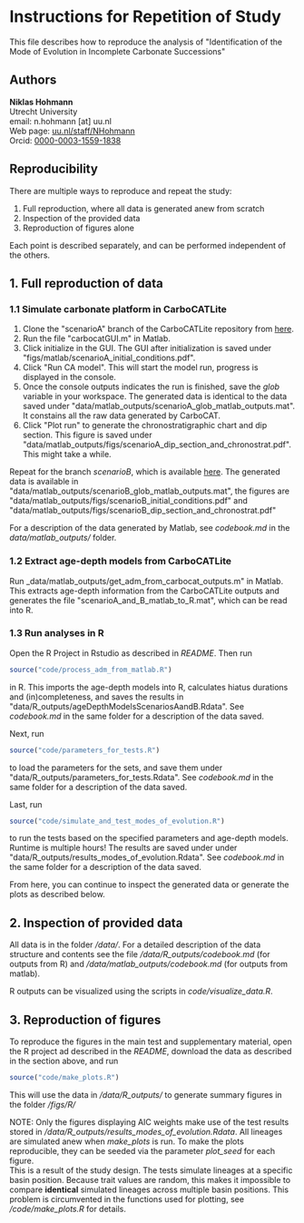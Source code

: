 # Instructions for Repetition of Study

This file describes how to reproduce the analysis of "Identification of the Mode of Evolution in Incomplete Carbonate Successions"

## Authors

__Niklas Hohmann__  
Utrecht University  
email: n.hohmann [at] uu.nl  
Web page: [uu.nl/staff/NHohmann](uu.nl/staff/NHohmann)  
Orcid: [0000-0003-1559-1838](https://orcid.org/0000-0003-1559-1838)

## Reproducibility

There are multiple ways to reproduce and repeat the study:

1. Full reproduction, where all data is generated anew from scratch
2. Inspection of the provided data
3. Reproduction of figures alone

Each point is described separately, and can be performed independent of the others.

## 1. Full reproduction of data

### 1.1 Simulate carbonate platform in CarboCATLite

1. Clone the "scenarioA" branch of the CarboCATLite repository from [here](https://github.com/MindTheGap-ERC/CarboCATLite/tree/scenarioA).
2. Run the file "carbocatGUI.m" in Matlab.
3. Click initialize in the GUI. The GUI after initialization is saved under "figs/matlab/scenarioA_initial_conditions.pdf".
4. Click "Run CA model". This will start the model run, progress is displayed in the console.
5. Once the console outputs indicates the run is finished, save the _glob_ variable in your workspace. The generated data is identical to the data saved under "data/matlab_outputs/scenarioA_glob_matlab_outputs.mat". It constains all the raw data generated by CarboCAT.
6. Click "Plot run" to generate the chronostratigraphic chart and dip section. This figure is saved under "data/matlab_outputs/figs/scenarioA_dip_section_and_chronostrat.pdf". This might take a while.

Repeat for the branch _scenarioB_, which is available [here](https://github.com/MindTheGap-ERC/CarboCATLite/tree/scenarioB). The generated data is available in "data/matlab_outputs/scenarioB_glob_matlab_outputs.mat", the figures are "data/matlab_outputs/figs/scenarioB_initial_conditions.pdf" and "data/matlab_outputs/figs/scenarioB_dip_section_and_chronostrat.pdf"

For a description of the data generated by Matlab, see _codebook.md_ in the _data/matlab_outputs/_ folder.

### 1.2 Extract age-depth models from CarboCATLite

Run _data/matlab_outputs/get_adm_from_carbocat_outputs.m" in Matlab. This extracts age-depth information from the CarboCATLite outputs and generates the file "scenarioA_and_B_matlab_to_R.mat", which can be read into R.

### 1.3 Run analyses in R

Open the R Project in Rstudio as described in _README_. Then run

```r
source("code/process_adm_from_matlab.R")
```

in R. This imports the age-depth models into R, calculates hiatus durations and (in)completeness, and saves the results in "data/R_outputs/ageDepthModelsScenariosAandB.Rdata". See _codebook.md_ in the same folder for a description of the data saved.

Next, run

```r
source("code/parameters_for_tests.R")
```

to load the parameters for the sets, and save them under "data/R_outputs/parameters_for_tests.Rdata". See _codebook.md_ in the same folder for a description of the data saved.

Last, run

```r
source("code/simulate_and_test_modes_of_evolution.R")
```

to run the tests based on the specified parameters and age-depth models. Runtime is multiple hours! The results are saved under under "data/R_outputs/results_modes_of_evolution.Rdata". See _codebook.md_ in the same folder for a description of the data saved.

From here, you can continue to inspect the generated data or generate the plots as described below.

## 2. Inspection of provided data

All data is in the folder _/data/_. For a detailed description of the data structure and contents see the file _/data/R_outputs/codebook.md_ (for outputs from R) and _/data/matlab_outputs/codebook.md_ (for outputs from matlab).

R outputs can be visualized using the scripts in _code/visualize_data.R_.

## 3. Reproduction of figures

To reproduce the figures in the main test and supplementary material, open the R project ad described in the _README_, download the data as described in the section above, and run

```r
source("code/make_plots.R")
```

This will use the data in _/data/R_outputs/_ to generate summary figures in the folder _/figs/R/_

NOTE: Only the figures displaying AIC weights make use of the test results stored in _/data/R_outputs/results_modes_of_evolution.Rdata_. All lineages are simulated anew when _make_plots_ is run. To make the plots reproducible, they can be seeded via the parameter _plot_seed_ for each figure.  
This is a result of the study design. The tests simulate lineages at a specific basin position. Because trait values are random, this makes it impossible to compare __identical__ simulated lineages across multiple basin positions. This problem is circumvented in the functions used for plotting, see _/code/make_plots.R_ for details.

